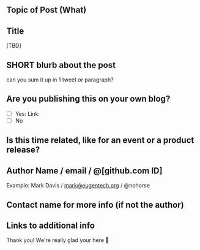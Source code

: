 ## Topic of Post (What)

## Title
[TBD]

## SHORT blurb about the post
can you sum it up in 1 tweet or paragraph?

## Are you publishing this on your own blog?
- [ ] Yes: Link:
- [ ] No

## Is this time related, like for an event or a product release?

## Author Name / email / @[github.com ID]
Example: Mark Davis / mark@eugentech.org / @nohorse 

## Contact name for more info (if not the author)

## Links to additional info

Thank you!  We're really glad your here :tada:
